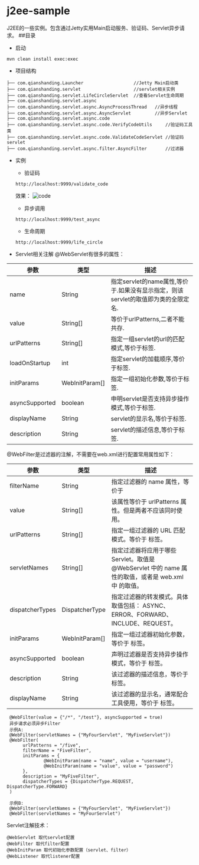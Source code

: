 # j2ee-sample
 J2EE的一些实例。包含通过Jetty实用Main启动服务、验证码、Servlet异步请求。
##目录
* 启动
```
mvn clean install exec:exec
```
* 项目结构
```
├── com.qianshanding.Launcher                   //Jetty Main启动类
├── com.qianshanding.servlet                    //servlet相关实例
├── com.qianshanding.servlet.LifeCircleServlet  //查看Servlet生命周期
├── com.qianshanding.servlet.async
├── com.qianshanding.servlet.async.AsyncProcessThread   //异步线程
├── com.qianshanding.servlet.async.AsyncServlet         //异步Servlet
├── com.qianshanding.servlet.async.code
├── com.qianshanding.servlet.async.code.VerifyCodeUtils     //验证码工具类
├── com.qianshanding.servlet.async.code.ValidateCodeServlet //验证码servlet 
├── com.qianshanding.servlet.async.filter.AsyncFilter       //过滤器
```
* 实例
    * 验证码
    ```
    http://localhost:9999/validate_code
    ```
    效果：
        ![code](https://github.com/qianshanding/j2ee-sample/blob/master/validate_code.jpg "验证码")
        
    * 异步调用
    ```
    http://localhost:9999/test_async
    ```
    * 生命周期
    ```
    http://localhost:9999/life_circle
    ```
    


* Servlet相关注解
@WebServlet有很多的属性：

|参数|类型|描述|
|---|---|---
|name|String|指定servlet的name属性,等价于<Servlet-name>.如果没有显示指定，则该servlet的取值即为类的全限定名.
|value|String[]|等价于urlPatterns,二者不能共存.
|urlPatterns|String[]|指定一组servlet的url的匹配模式,等价于<url-pattern>标签.
|loadOnStartup|int|指定servlet的加载顺序,等价于<load-on-startup>标签.
|initParams|WebInitParam[]|指定一组初始化参数,等价于<init-param>标签.
|asyncSupported|boolean|申明servlet是否支持异步操作模式,等价于<async-supported>标签.
|displayName|String|servlet的显示名,等价于<display-name>标签.
|description|String|servlet的描述信息,等价于<description>标签.
@WebFilter是过滤器的注解，不需要在web.xml进行配置常用属性如下：

|参数|类型|描述|
|---|---|---
|filterName|String|指定过滤器的 name 属性，等价于 <filter-name>
|value|String[]|该属性等价于 urlPatterns 属性。但是两者不应该同时使用。
|urlPatterns|String[]|指定一组过滤器的 URL 匹配模式。等价于 <url-pattern> 标签。
|servletNames|String[]|指定过滤器将应用于哪些 Servlet。取值是 @WebServlet 中的 name 属性的取值，或者是 web.xml 中 <servlet-name> 的取值。
|dispatcherTypes|DispatcherType|指定过滤器的转发模式。具体取值包括： ASYNC、ERROR、FORWARD、INCLUDE、REQUEST。
|initParams|WebInitParam[]|指定一组过滤器初始化参数，等价于 <init-param> 标签。
|asyncSupported|boolean|声明过滤器是否支持异步操作模式，等价于 <async-supported> 标签。
|description|String|该过滤器的描述信息，等价于 <description> 标签。
|displayName|String|该过滤器的显示名，通常配合工具使用，等价于 <display-name> 标签。
```
 @WebFilter(value = {"/*", "/test"}, asyncSupported = true)
 异步请求必须异步Filter
 示例A:
 @WebFilter(servletNames = {"MyFourServlet", "MyFiveServlet"})
 @WebFilter(
      urlPatterns = "/five",
      filterName = "FiveFilter",
      initParams = {
              @WebInitParam(name = "name", value = "username"),
              @WebInitParam(name = "value", value = "password")
      },
      description = "MyFiveFilter",
      dispatcherTypes = {DispatcherType.REQUEST, DispatcherType.FORWARD}
 )
 
 示例B:
 @WebFilter(servletNames = {"MyFourServlet", "MyFiveServlet"})
 @WebFilter(servletNames = "MyFourServlet")
 ```
 Servlet注解技术：
 ```
 @WebServlet 取代servlet配置
 @WebFilter 取代filter配置
 @WebInitParam 取代初始化参数配置（servlet、filter）
 @WebListener 取代listener配置
 ```